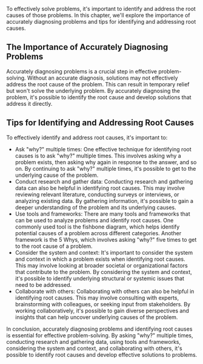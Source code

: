 
To effectively solve problems, it's important to identify and address the root causes of those problems. In this chapter, we'll explore the importance of accurately diagnosing problems and tips for identifying and addressing root causes.

The Importance of Accurately Diagnosing Problems
------------------------------------------------

Accurately diagnosing problems is a crucial step in effective problem-solving. Without an accurate diagnosis, solutions may not effectively address the root cause of the problem. This can result in temporary relief but won't solve the underlying problem. By accurately diagnosing the problem, it's possible to identify the root cause and develop solutions that address it directly.

Tips for Identifying and Addressing Root Causes
-----------------------------------------------

To effectively identify and address root causes, it's important to:

* Ask "why?" multiple times: One effective technique for identifying root causes is to ask "why?" multiple times. This involves asking why a problem exists, then asking why again in response to the answer, and so on. By continuing to ask "why?" multiple times, it's possible to get to the underlying cause of the problem.
* Conduct research and gather data: Conducting research and gathering data can also be helpful in identifying root causes. This may involve reviewing relevant literature, conducting surveys or interviews, or analyzing existing data. By gathering information, it's possible to gain a deeper understanding of the problem and its underlying causes.
* Use tools and frameworks: There are many tools and frameworks that can be used to analyze problems and identify root causes. One commonly used tool is the fishbone diagram, which helps identify potential causes of a problem across different categories. Another framework is the 5 Whys, which involves asking "why?" five times to get to the root cause of a problem.
* Consider the system and context: It's important to consider the system and context in which a problem exists when identifying root causes. This may involve looking at broader societal or organizational factors that contribute to the problem. By considering the system and context, it's possible to identify underlying structural or systemic issues that need to be addressed.
* Collaborate with others: Collaborating with others can also be helpful in identifying root causes. This may involve consulting with experts, brainstorming with colleagues, or seeking input from stakeholders. By working collaboratively, it's possible to gain diverse perspectives and insights that can help uncover underlying causes of the problem.

In conclusion, accurately diagnosing problems and identifying root causes is essential for effective problem-solving. By asking "why?" multiple times, conducting research and gathering data, using tools and frameworks, considering the system and context, and collaborating with others, it's possible to identify root causes and develop effective solutions to problems.

